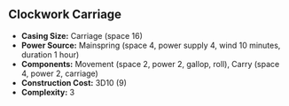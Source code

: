 ## Clockwork Carriage

- **Casing Size:** Carriage (space 16)
- **Power Source:** Mainspring (space 4, power supply 4, wind 10 minutes,
  duration 1 hour)
- **Components:** Movement (space 2, power 2, gallop, roll), Carry (space 4,
  power 2, carriage)
- **Construction Cost:** 3D10 (9)
- **Complexity:** 3

